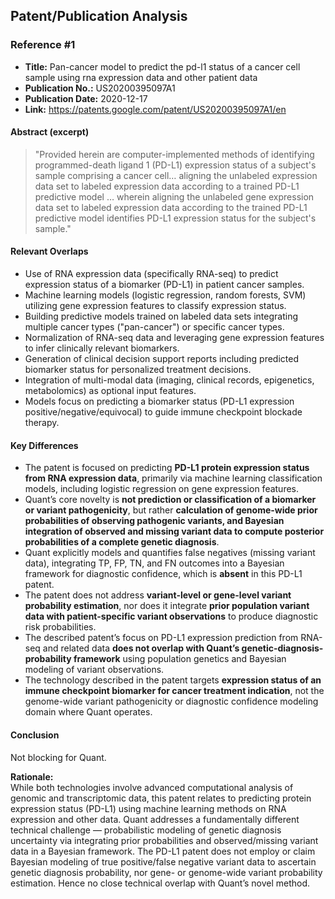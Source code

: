 ## Patent/Publication Analysis

### Reference #1

- **Title:** Pan-cancer model to predict the pd-l1 status of a cancer cell sample using rna expression data and other patient data  
- **Publication No.:** US20200395097A1  
- **Publication Date:** 2020-12-17  
- **Link:** https://patents.google.com/patent/US20200395097A1/en  

#### Abstract (excerpt)

> "Provided herein are computer-implemented methods of identifying programmed-death ligand 1 (PD-L1) expression status of a subject's sample comprising a cancer cell… aligning the unlabeled expression data set to labeled expression data according to a trained PD-L1 predictive model … wherein aligning the unlabeled gene expression data set to labeled expression data according to the trained PD-L1 predictive model identifies PD-L1 expression status for the subject's sample."

#### Relevant Overlaps

- Use of RNA expression data (specifically RNA-seq) to predict expression status of a biomarker (PD-L1) in patient cancer samples.
- Machine learning models (logistic regression, random forests, SVM) utilizing gene expression features to classify expression status.
- Building predictive models trained on labeled data sets integrating multiple cancer types ("pan-cancer") or specific cancer types.
- Normalization of RNA-seq data and leveraging gene expression features to infer clinically relevant biomarkers.
- Generation of clinical decision support reports including predicted biomarker status for personalized treatment decisions.
- Integration of multi-modal data (imaging, clinical records, epigenetics, metabolomics) as optional input features.
- Models focus on predicting a biomarker status (PD-L1 expression positive/negative/equivocal) to guide immune checkpoint blockade therapy.
  
#### Key Differences

- The patent is focused on predicting **PD-L1 protein expression status from RNA expression data**, primarily via machine learning classification models, including logistic regression on gene expression features.
- Quant’s core novelty is **not prediction or classification of a biomarker or variant pathogenicity**, but rather **calculation of genome-wide prior probabilities of observing pathogenic variants, and Bayesian integration of observed and missing variant data to compute posterior probabilities of a complete genetic diagnosis**.
- Quant explicitly models and quantifies false negatives (missing variant data), integrating TP, FP, TN, and FN outcomes into a Bayesian framework for diagnostic confidence, which is **absent** in this PD-L1 patent.
- The patent does not address **variant-level or gene-level variant probability estimation**, nor does it integrate **prior population variant data with patient-specific variant observations** to produce diagnostic risk probabilities.
- The described patent’s focus on PD-L1 expression prediction from RNA-seq and related data **does not overlap with Quant’s genetic-diagnosis-probability framework** using population genetics and Bayesian modeling of variant observations.
- The technology described in the patent targets **expression status of an immune checkpoint biomarker for cancer treatment indication**, not the genome-wide variant pathogenicity or diagnostic confidence modeling domain where Quant operates.

#### Conclusion

Not blocking for Quant.

**Rationale:**  
While both technologies involve advanced computational analysis of genomic and transcriptomic data, this patent relates to predicting protein expression status (PD-L1) using machine learning methods on RNA expression and other data. Quant addresses a fundamentally different technical challenge — probabilistic modeling of genetic diagnosis uncertainty via integrating prior probabilities and observed/missing variant data in a Bayesian framework. The PD-L1 patent does not employ or claim Bayesian modeling of true positive/false negative variant data to ascertain genetic diagnosis probability, nor gene- or genome-wide variant probability estimation. Hence no close technical overlap with Quant’s novel method.
